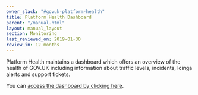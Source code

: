 ```yaml
---
owner_slack: "#govuk-platform-health"
title: Platform Health Dashboard
parent: "/manual.html"
layout: manual_layout
section: Monitoring
last_reviewed_on: 2019-01-30
review_in: 12 months
---
```


Platform Health maintains a dashboard which offers an overview of the health of
GOV.UK including information about traffic levels, incidents, Icinga alerts and
support tickets.

You can [access the dashboard by clicking here](https://datastudio.google.com/reporting/1bXgS9j2mgMJtifuQrVHaZ5rYwxKCns0k/page/gKOG).
